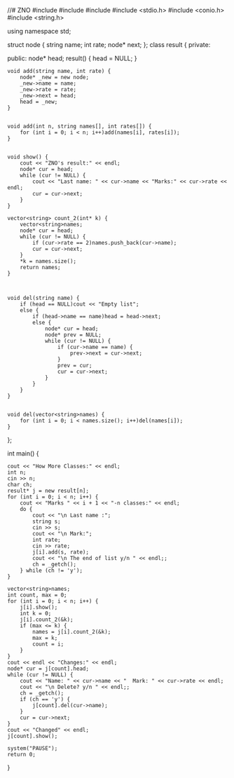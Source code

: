 //# ZNO
#include <iostream>
#include <string>
#include <vector>
#include <stdio.h>
#include <conio.h>
#include <string.h>

using namespace std;


struct node {
    string name;
    int rate;
    node* next;
};
class result {
private:

public:
    node* head;
    result() {
        head = NULL;
    }

    void add(string name, int rate) {
        node* _new = new node;
        _new->name = name;
        _new->rate = rate;
        _new->next = head;
        head = _new;
    }


    void add(int n, string names[], int rates[]) {
        for (int i = 0; i < n; i++)add(names[i], rates[i]);
    }


    void show() {
        cout << "ZNO's result:" << endl;
        node* cur = head;
        while (cur != NULL) {
            cout << "Last name: " << cur->name << "Marks:" << cur->rate << endl;
            cur = cur->next;
        }
    }

    vector<string> count_2(int* k) {
        vector<string>names;
        node* cur = head;
        while (cur != NULL) {
            if (cur->rate == 2)names.push_back(cur->name);
            cur = cur->next;
        }
        *k = names.size();
        return names;
    }



    void del(string name) {
        if (head == NULL)cout << "Empty list";
        else {
            if (head->name == name)head = head->next;
            else {
                node* cur = head;
                node* prev = NULL;
                while (cur != NULL) {
                    if (cur->name == name) {
                        prev->next = cur->next;
                    }
                    prev = cur;
                    cur = cur->next;
                }
            }
        }
    }


    void del(vector<string>names) {
        for (int i = 0; i < names.size(); i++)del(names[i]);
    }
};


int main() {


    cout << "How More Classes:" << endl;
    int n;
    cin >> n;
    char ch;
    result* j = new result[n];
    for (int i = 0; i < n; i++) {
        cout << "Marks " << i + 1 << "-n classes:" << endl;
        do {
            cout << "\n Last name :";
            string s;
            cin >> s;
            cout << "\n Mark:";
            int rate;
            cin >> rate;
            j[i].add(s, rate);
            cout << "\n The end of list y/n " << endl;;
            ch = _getch();
        } while (ch != 'y');
    }

    vector<string>names;
    int count, max = 0;
    for (int i = 0; i < n; i++) {
        j[i].show();
        int k = 0;
        j[i].count_2(&k);
        if (max <= k) {
            names = j[i].count_2(&k);
            max = k;
            count = i;
        }
    }
    cout << endl << "Changes:" << endl;
    node* cur = j[count].head;
    while (cur != NULL) {
        cout << "Name: " << cur->name << "  Mark: " << cur->rate << endl;
        cout << "\n Delete? y/n " << endl;;
        ch = _getch();
        if (ch == 'y') {
            j[count].del(cur->name);
        }
        cur = cur->next;
    }
    cout << "Changed" << endl;
    j[count].show();

    system("PAUSE");
    return 0;
}
